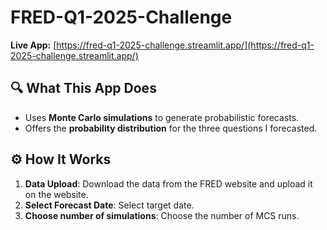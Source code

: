 # FRED-Q1-2025-Challenge

**Live App:** [https://fred-q1-2025-challenge.streamlit.app/](https://fred-q1-2025-challenge.streamlit.app/)

## 🔍 What This App Does
- Uses **Monte Carlo simulations** to generate probabilistic forecasts.
- Offers the **probability distribution** for the three questions I forecasted.

## ⚙️ How It Works
1. **Data Upload**: Download the data from the FRED website and upload it on the website.
2. **Select Forecast Date**: Select target date.
3. **Choose number of simulations**: Choose the number of MCS runs.
